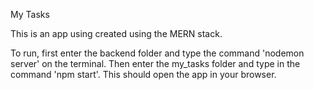 My Tasks

This is an app using created using the MERN stack.

To run, first enter the backend folder and type the command 'nodemon server' on the terminal.
Then enter the my_tasks folder and type in the command 'npm start'.
This should open the app in your browser.
